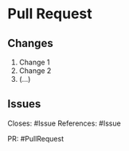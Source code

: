 # Pull Request

## Changes

1. Change 1
1. Change 2
1. (...)

## Issues

Closes: #Issue
References: #Issue

PR: #PullRequest
